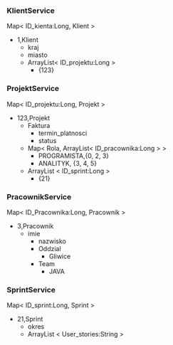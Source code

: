 ### KlientService
Map< ID_kienta:Long, Klient >
- 1,Klient
  - kraj
  - miasto
  - ArrayList< ID_projektu:Long >
    - {123}

### ProjektService
Map< ID_projektu:Long, Projekt >
- 123,Projekt
  - Faktura
    - termin_platnosci
    - status
  - Map< Rola, ArrayList< ID_pracownika:Long > >
    - PROGRAMISTA,{0, 2, 3}
    - ANALITYK, {3, 4, 5}
  - ArrayList < ID_sprint:Long >
    - {21}

### PracownikService
Map< ID_Pracownika:Long, Pracownik >
- 3,Pracownik
  - imie
    - nazwisko
    - Oddzial
      - Gliwice
    - Team
      - JAVA

### SprintService
Map< ID_sprint:Long, Sprint >
- 21,Sprint
  - okres
  - ArrayList < User_stories:String >

